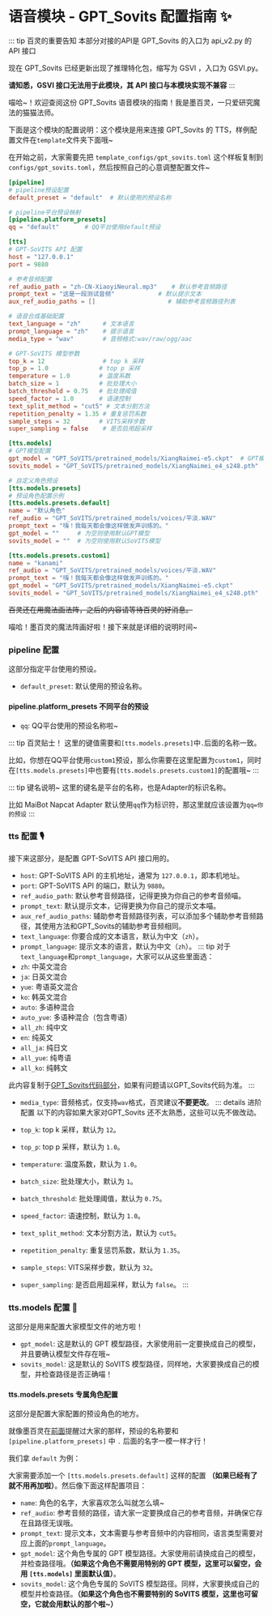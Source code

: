 # 语音模块 - GPT_Sovits 配置指南 ✨

::: tip 百灵的重要告知
本部分对接的API是 GPT_Sovits 的入口为 api_v2.py 的 API 接口

现在 GPT_Sovits 已经更新出现了推理特化包，缩写为 GSVI ，入口为 GSVI.py。

**请知悉，GSVI 接口无法用于此模块，其 API 接口与本模块实现不兼容**
:::

喵哈~！欢迎查阅这份 GPT_Sovits 语音模块的指南！我是墨百灵，一只爱研究魔法的猫猫法师。

下面是这个模块的配置说明：这个模块是用来连接 GPT_Sovits 的 TTS，样例配置文件在`template`文件夹下面哦~

在开始之前，大家需要先把 `template_configs/gpt_sovits.toml` 这个样板复制到 `configs/gpt_sovits.toml`，然后按照自己的心意调整配置文件~

```toml
[pipeline]
# pipeline预设配置
default_preset = "default"  # 默认使用的预设名称

# pipeline平台预设映射
[pipeline.platform_presets]
qq = "default"       # QQ平台使用default预设

[tts]
# GPT-SoVITS API 配置
host = "127.0.0.1"
port = 9880

# 参考音频配置
ref_audio_path = "zh-CN-XiaoyiNeural.mp3"    # 默认参考音频路径
prompt_text = "这是一段测试音频"            # 默认提示文本
aux_ref_audio_paths = []                    # 辅助参考音频路径列表

# 语音合成基础配置
text_language = "zh"      # 文本语言
prompt_language = "zh"    # 提示语言
media_type = "wav"        # 音频格式:wav/raw/ogg/aac

# GPT-SoVITS 模型参数
top_k = 12                # top k 采样
top_p = 1.0              # top p 采样
temperature = 1.0        # 温度系数
batch_size = 1           # 批处理大小
batch_threshold = 0.75   # 批处理阈值
speed_factor = 1.0       # 语速控制
text_split_method = "cut5" # 文本分割方法
repetition_penalty = 1.35 # 重复惩罚系数
sample_steps = 32        # VITS采样步数
super_sampling = false    # 是否启用超采样

[tts.models]
# GPT模型配置
gpt_model = "GPT_SoVITS/pretrained_models/XiangNaimei-e5.ckpt"  # GPT模型路径
sovits_model = "GPT_SoVITS/pretrained_models/XiangNaimei_e4_s248.pth"  # SoVITS模型路径

# 自定义角色预设
[tts.models.presets]
# 预设角色配置示例
[tts.models.presets.default]
name = "默认角色"
ref_audio = "GPT_SoVITS/pretrained_models/voices/平淡.WAV"
prompt_text = "嗨！我每天都会像这样做发声训练的。"
gpt_model = ""     # 为空则使用默认GPT模型
sovits_model = ""  # 为空则使用默认SoVITS模型

[tts.models.presets.custom1]
name = "kanami"
ref_audio = "GPT_SoVITS/pretrained_models/voices/平淡.WAV"
prompt_text = "嗨！我每天都会像这样做发声训练的。"
gpt_model = "GPT_SoVITS/pretrained_models/XiangNaimei-e5.ckpt"
sovits_model = "GPT_SoVITS/pretrained_models/XiangNaimei_e4_s248.pth"
```

<del>百灵还在用魔法画法阵，之后的内容请等待百灵的好消息。</del>

喵哈！墨百灵的魔法阵画好啦！接下来就是详细的说明时间~

### pipeline 配置

这部分指定平台使用的预设。

- `default_preset`: 默认使用的预设名称。
#### pipeline.platform_presets 不同平台的预设
- `qq`: QQ平台使用的预设名称啦~

::: tip 百灵贴士！
这里的键值需要和`[tts.models.presets]`中`.`后面的名称一致。

比如，你想在QQ平台使用`custom1`预设，那么你需要在这里配置为`custom1`，同时在`[tts.models.presets]`中也要有`[tts.models.presets.custom1]`的配置哦~
:::

::: tip 键名说明~
这里的键名是平台的名称，也是Adapter的标识名称。

比如 MaiBot Napcat Adapter 默认使用`qq`作为标识符，那这里就应该设置为`qq=你的预设`
:::

### tts 配置 🎙️
接下来这部分，是配置 GPT-SoVITS API 接口用的。

- `host`: GPT-SoVITS API 的主机地址，通常为 `127.0.0.1`，即本机地址。
- `port`: GPT-SoVITS API 的端口，默认为 `9880`。
- `ref_audio_path`: 默认参考音频路径，记得更换为你自己的参考音频喵。
- `prompt_text`: 默认提示文本，记得更换为你自己的提示文本喵。
- `aux_ref_audio_paths`: 辅助参考音频路径列表，可以添加多个辅助参考音频路径，其使用方法和GPT_Sovits的辅助参考音频相同。
- `text_language`: 你要合成的文本语言，默认为中文（`zh`）。
- `prompt_language`: 提示文本的语言，默认为中文（`zh`）。
::: tip
对于`text_language`和`prompt_language`，大家可以从这些里面选：
- `zh`: 中英文混合
- `ja`: 日英文混合
- `yue`: 粤语英文混合
- `ko`: 韩英文混合
- `auto`: 多语种混合
- `auto_yue`: 多语种混合（包含粤语）
- `all_zh`: 纯中文
- `en`: 纯英文
- `all_ja`: 纯日文
- `all_yue`: 纯粤语
- `all_ko`: 纯韩文

此内容复制于[GPT_Sovits代码部分](https://github.com/RVC-Boss/GPT-SoVITS/blob/main/GPT_SoVITS/inference_webui.py#L153)，如果有问题请以GPT_Sovits代码为准。
:::

- `media_type`: 音频格式，仅支持`wav`格式，百灵建议**不要更改**。
::: details 进阶配置
以下的内容如果大家对GPT_Sovits 还不太熟悉，这些可以先不做改动。

- `top_k`: top k 采样，默认为 `12`。
- `top_p`: top p 采样，默认为 `1.0`。
- `temperature`: 温度系数，默认为 `1.0`。
- `batch_size`: 批处理大小，默认为 `1`。
- `batch_threshold`: 批处理阈值，默认为 `0.75`。
- `speed_factor`: 语速控制，默认为 `1.0`。
- `text_split_method`: 文本分割方法，默认为 `cut5`。
- `repetition_penalty`: 重复惩罚系数，默认为 `1.35`。
- `sample_steps`: VITS采样步数，默认为 `32`。
- `super_sampling`: 是否启用超采样，默认为 `false`。
:::
### tts.models 配置 📂

这部分是用来配置大家模型文件的地方啦！

- `gpt_model`: 这是默认的 GPT 模型路径，大家使用前一定要换成自己的模型，并且要确认模型文件存在哦~
- `sovits_model`: 这是默认的 SoVITS 模型路径，同样地，大家要换成自己的模型，并检查路径是否正确喵！

#### tts.models.presets 专属角色配置
这部分是配置大家配置的预设角色的地方。

就像墨百灵在[前面](#pipeline-配置)提醒过大家的那样，预设的名称要和 `[pipeline.platform_presets]` 中 `.` 后面的名字一模一样才行！

我们拿 `default` 为例：

大家需要添加一个 `[tts.models.presets.default]` 这样的配置 **（如果已经有了就不用再加啦）**。然后像下面这样配置项目：

- `name`: 角色的名字，大家喜欢怎么叫就怎么填~
- `ref_audio`: 参考音频的路径，请大家一定要换成自己的参考音频，并确保它存在且路径无误哦。
- `prompt_text`: 提示文本，文本需要与参考音频中的内容相同，语言类型需要对应上面的`prompt_language`。
- `gpt_model`: 这个角色专属的 GPT 模型路径。大家使用前请换成自己的模型，并检查路径哦。**（如果这个角色不需要用特别的 GPT 模型，这里可以留空，会用 `[tts.models]` 里面默认值）**。
- `sovits_model`: 这个角色专属的 SoVITS 模型路径。同样，大家要换成自己的模型并检查路径。**（如果这个角色也不需要特别的 SoVITS 模型，这里也可留空，它就会用默认的那个啦~）**

